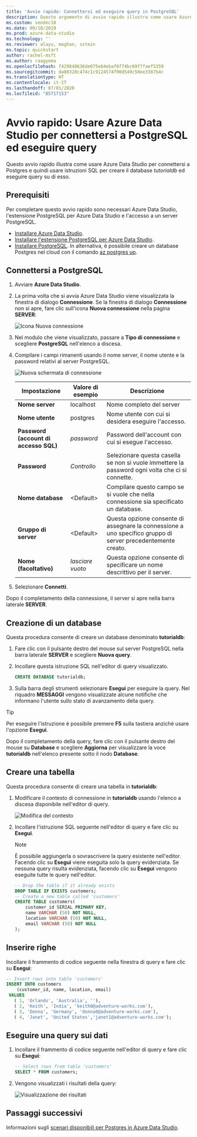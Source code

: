 ```yaml
---
title: 'Avvio rapido: Connettersi ed eseguire query in PostgreSQL'
description: Questo argomento di avvio rapido illustra come usare Azure Data Studio per connettersi a PostgreSQL ed eseguire una query
ms.custom: seodec18
ms.date: 09/18/2019
ms.prod: azure-data-studio
ms.technology: ''
ms.reviewer: alayu, maghan, sstein
ms.topic: quickstart
author: rachel-msft
ms.author: raagyema
ms.openlocfilehash: f429848636de075e64ebaf6f74bc69f7faef5359
ms.sourcegitcommit: da88320c474c1c9124574f90d549c50ee3387b4c
ms.translationtype: HT
ms.contentlocale: it-IT
ms.lasthandoff: 07/01/2020
ms.locfileid: "85717153"
---
```

# <a name="quickstart-use-azure-data-studio-to-connect-and-query-postgresql"></a>Avvio rapido: Usare Azure Data Studio per connettersi a PostgreSQL ed eseguire query

Questo avvio rapido illustra come usare Azure Data Studio per connettersi a Postgres e quindi usare istruzioni SQL per creare il database *tutorialdb* ed eseguire query su di esso.

## <a name="prerequisites"></a>Prerequisiti

Per completare questo avvio rapido sono necessari Azure Data Studio, l'estensione PostgreSQL per Azure Data Studio e l'accesso a un server PostgreSQL.

- [Installare Azure Data Studio](download.md).
- [Installare l'estensione PostgreSQL per Azure Data Studio](postgres-extension.md).
- [Installare PostgreSQL](https://www.postgresql.org/download/). In alternativa, è possibile creare un database Postgres nel cloud con il comando [az postgres up](https://docs.microsoft.com/azure/postgresql/quickstart-create-server-up-azure-cli). 

## <a name="connect-to-postgresql"></a>Connettersi a PostgreSQL

1. Avviare **Azure Data Studio**.

2. La prima volta che si avvia Azure Data Studio viene visualizzata la finestra di dialogo **Connessione**. Se la finestra di dialogo **Connessione** non si apre, fare clic sull'icona **Nuova connessione** nella pagina **SERVER**:

   ![Icona Nuova connessione](media/quickstart-postgresql/new-connection-icon.png)

3. Nel modulo che viene visualizzato, passare a **Tipo di connessione** e scegliere **PostgreSQL** nell'elenco a discesa.


4. Compilare i campi rimanenti usando il nome server, il nome utente e la password relativi al server PostgreSQL. 

   ![Nuova schermata di connessione](media/quickstart-postgresql/new-connection-screen.png)  

   | Impostazione       | Valore di esempio | Descrizione |
   | ------------ | ------------------ | ------------------------------------------------- | 
   | **Nome server** | localhost | Nome completo del server |
   | **Nome utente** | postgres | Nome utente con cui si desidera eseguire l'accesso. |
   | **Password (account di accesso SQL)** | *password* | Password dell'account con cui si esegue l'accesso. |
   | **Password** | *Controllo* | Selezionare questa casella se non si vuole immettere la password ogni volta che ci si connette. |
   | **Nome database** | \<Default\> | Compilare questo campo se si vuole che nella connessione sia specificato un database. |
   | **Gruppo di server** | \<Default\> | Questa opzione consente di assegnare la connessione a uno specifico gruppo di server precedentemente creato. | 
   | **Nome (facoltativo)** | *lasciare vuoto* | Questa opzione consente di specificare un nome descrittivo per il server. | 

5. Selezionare **Connetti**. 

Dopo il completamento della connessione, il server si apre nella barra laterale **SERVER**.


## <a name="create-a-database"></a>Creazione di un database

Questa procedura consente di creare un database denominato **tutorialdb**:

1. Fare clic con il pulsante destro del mouse sul server PostgreSQL nella barra laterale **SERVER** e scegliere **Nuova query**.

2. Incollare questa istruzione SQL nell'editor di query visualizzato.

   ```sql
   CREATE DATABASE tutorialdb;
   ```

3. Sulla barra degli strumenti selezionare **Esegui** per eseguire la query. Nel riquadro **MESSAGGI** vengono visualizzate alcune notifiche che informano l'utente sullo stato di avanzamento della query.

>[!TIP]
> Per eseguire l'istruzione è possibile premere **F5** sulla tastiera anziché usare l'opzione **Esegui**.

Dopo il completamento della query, fare clic con il pulsante destro del mouse su **Database** e scegliere **Aggiorna** per visualizzare la voce **tutorialdb** nell'elenco presente sotto il nodo **Database**.


## <a name="create-a-table"></a>Creare una tabella

 Questa procedura consente di creare una tabella in **tutorialdb**:

1. Modificare il contesto di connessione in **tutorialdb** usando l'elenco a discesa disponibile nell'editor di query. 

   ![Modifica del contesto](media/quickstart-postgresql/change-context.png)

2. Incollare l'istruzione SQL seguente nell'editor di query e fare clic su **Esegui**. 

   > [!NOTE]
   > È possibile aggiungerla o sovrascrivere la query esistente nell'editor. Facendo clic su **Esegui** viene eseguita solo la query evidenziata. Se nessuna query risulta evidenziata, facendo clic su **Esegui** vengono eseguite tutte le query nell'editor.

   ```sql
   -- Drop the table if it already exists
   DROP TABLE IF EXISTS customers;
   -- Create a new table called 'customers'
   CREATE TABLE customers(
       customer_id SERIAL PRIMARY KEY,
       name VARCHAR (50) NOT NULL,
       location VARCHAR (50) NOT NULL,
       email VARCHAR (50) NOT NULL
   );
   ```

## <a name="insert-rows"></a>Inserire righe

Incollare il frammento di codice seguente nella finestra di query e fare clic su **Esegui**:

   ```sql
   -- Insert rows into table 'customers'
   INSERT INTO customers
       (customer_id, name, location, email)
    VALUES
      ( 1, 'Orlando', 'Australia', ''),
      ( 2, 'Keith', 'India', 'keith0@adventure-works.com'),
      ( 3, 'Donna', 'Germany', 'donna0@adventure-works.com'),
      ( 4, 'Janet', 'United States','janet1@adventure-works.com');
   ```

## <a name="query-the-data"></a>Eseguire una query sui dati

1. Incollare il frammento di codice seguente nell'editor di query e fare clic su **Esegui**:
   
   ```sql
   -- Select rows from table 'customers'
   SELECT * FROM customers; 
   ```

2. Vengono visualizzati i risultati della query:

   ![Visualizzazione dei risultati](media/quickstart-postgresql/view-results.png)

## <a name="next-steps"></a>Passaggi successivi

Informazioni sugli [scenari disponibili per Postgres in Azure Data Studio](postgres-extension.md). 